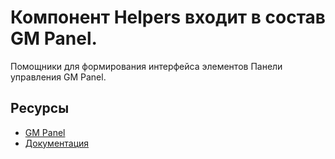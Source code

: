 # Компонент Helpers входит в состав GM Panel.

Помощники для формирования интерфейса элементов Панели управления GM Panel.

## Ресурсы
- [GM Panel](https://apps.gearmagic.ru/gmpanel)
- [Документация](https://apps.gearmagic.ru/component/gmpanel-helper)
